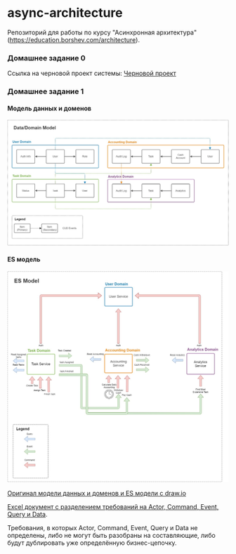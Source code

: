 # async-architecture
Репозиторий для работы по курсу "Асинхронная архитектура" (https://education.borshev.com/architecture).

### Домашнее задание 0
Ссылка на черновой проект системы: [Черновой проект](https://lucid.app/lucidchart/5a4ebd75-b1c2-4937-85b4-154f9834b01e/edit?viewport_loc=15%2C-108%2C1133%2C1075%2C0_0&invitationId=inv_9ef9e31f-9093-4a15-bea3-2b59c576c947)

### Домашнее задание 1
#### Модель данных и доменов
![Модель данных и доменов!](Lesson1-Data_Domain_Model.jpg)

#### ES модель
![ES модель!](Lesson1-ES_Model.jpg)

[Оригинал модели данных и доменов и ES модели с draw.io](https://drive.google.com/file/d/1CnfYYDGyNVRX5R63Kp-ojn3L5tPmrJST/view?usp=sharing)

[Excel документ с разделением требований на Actor, Command, Event, Query и Data](ES_model.xlsx).

Требования, в которых Actor, Command, Event, Query и Data не определены, либо не могут быть разобраны на составляющие, либо будут дублировать уже определённую бизнес-цепочку.
